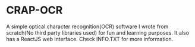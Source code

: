 # CRAP-OCR
A simple optical character recognition(OCR) software I wrote from scratch(No third party libraries used) for fun and learning purposes. It also has a ReactJS web interface. Check INFO.TXT for more information.

